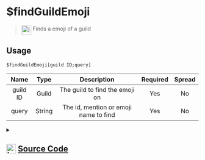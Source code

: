 # $findGuildEmoji
> <img align="top" src="https://upload.wikimedia.org/wikipedia/commons/thumb/e/e4/Infobox_info_icon.svg/160px-Infobox_info_icon.svg.png?20150409153300" alt="image" width="25" height="auto"> Finds a emoji of a guild
## Usage
```
$findGuildEmoji[guild ID;query]
```
| Name | Type | Description | Required | Spread
| :---: | :---: | :---: | :---: | :---: |
guild ID | Guild | The guild to find the emoji on | Yes | No
query | String | The id, mention or emoji name to find | Yes | No
<details>
<summary>
    
## <img align="top" src="https://cdn4.iconfinder.com/data/icons/iconsimple-logotypes/512/github-512.png" alt="image" width="25" height="auto">  [Source Code](https://github.com/tryforge/ForgeScript-V2/blob/main/src/native/findGuildEmoji.ts)
    
</summary>
    
```ts
import { ArgType, CompiledFunction, NativeFunction, Return } from "../structures"

export default new NativeFunction({
    name: "$findGuildEmoji",
    version: "1.0.0",
    description: "Finds a emoji of a guild",
    brackets: true,
    args: [
        {
            name: "guild ID",
            description: "The guild to find the emoji on",
            type: ArgType.Guild,
            rest: false,
            required: true,
        },
        {
            name: "query",
            description: "The id, mention or emoji name to find",
            rest: false,
            type: ArgType.String,
            required: true,
        },
    ],
    unwrap: true,
    execute(_, [guild, q]) {
        if (CompiledFunction.IdRegex.test(q)) {
            const e = guild.emojis.cache.get(q)
            if (e) return this.success(e.id)
        }

        return this.success(
            guild.channels.cache.find(
                (x) => x.id === q || x.name.toLowerCase() === q.toLowerCase() || x.toString() === q
            )?.id
        )
    },
})

```
    
</details>